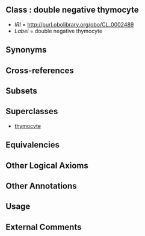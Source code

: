 
## Class : double negative thymocyte

 * *IRI* = http://purl.obolibrary.org/obo/CL_0002489
 * *Label* = double negative thymocyte

## Synonyms


## Cross-references


## Subsets


## Superclasses

 * [thymocyte](../../CL/93/CL_0000893.md)

## Equivalencies


## Other Logical Axioms


## Other Annotations


## Usage


## External Comments

